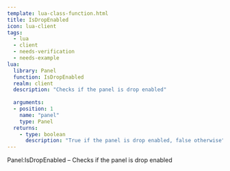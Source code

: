 ```yaml
---
template: lua-class-function.html
title: IsDropEnabled
icon: lua-client
tags:
  - lua
  - client
  - needs-verification
  - needs-example
lua:
  library: Panel
  function: IsDropEnabled
  realm: client
  description: "Checks if the panel is drop enabled"
  
  arguments:
  - position: 1
    name: "panel"
    type: Panel
  returns:
    - type: boolean
      description: "True if the panel is drop enabled, false otherwise"
---
```


<div class="lua__search__keywords">
Panel:IsDropEnabled &#x2013; Checks if the panel is drop enabled
</div>
